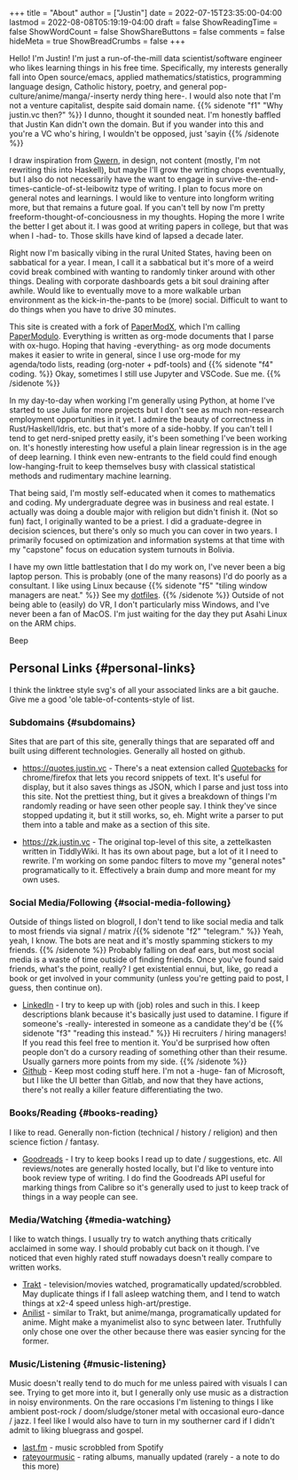 +++
title = "About"
author = ["Justin"]
date = 2022-07-15T23:35:00-04:00
lastmod = 2022-08-08T05:19:19-04:00
draft = false
ShowReadingTime = false
ShowWordCount = false
ShowShareButtons = false
comments = false
hideMeta = true
ShowBreadCrumbs = false
+++

Hello! I'm Justin! I'm just a run-of-the-mill data scientist/software
engineer who likes learning things in his free time. Specifically, my interests
generally fall into Open source/emacs, applied mathematics/statistics,
programming language design, Catholic history, poetry, and general
pop-culture/anime/manga/-inserty nerdy thing here-.  I would also note that I'm
not a venture capitalist, despite said domain name. {{% sidenote "f1"  "Why justin.vc then?" %}}  I dunno, thought it sounded neat. I'm honestly baffled that Justin Kan didn't own the domain. But if you wander into this and you're a VC who's hiring, I wouldn't be opposed, just 'sayin {{% /sidenote %}}

I draw inspiration from [Gwern](https://gwern.net), in design, not content (mostly, I'm not
rewriting this into Haskell), but maybe I'll grow the writing chops eventually, but I also do not necessarily have
the want to engage in survive-the-end-times-canticle-of-st-leibowitz type of writing.
I plan to focus more on general notes and learnings. I would like to venture
into longform writing more, but that remains a future goal. If you can't tell by
now I'm pretty freeform-thought-of-conciousness in my thoughts. Hoping the more
I write the better I get about it. I was good at writing papers in
college, but that was when I -had- to. Those skills have kind of lapsed a decade
later.

Right now I'm basically vibing in the rural United States, having been on
sabbatical for a year. I mean, I call it a sabbatical but it's more of a weird
covid break combined with wanting to randomly tinker around with other things.
Dealing with corporate dashboards gets a bit soul draining after awhile. Would
like to eventually move to a more walkable urban environment as the
kick-in-the-pants to be (more) social. Difficult to want to do things when you
have to drive 30 minutes.

This site is created with a fork of [PaperModX](https://www.github.com/reorx/hugo-PaperModX), which I'm calling [PaperModulo](https://www.github.com/brickfrog/hugo-PaperModulo).
Everything is written as org-mode documents that I parse with ox-hugo. Hoping
that having -everything- as org mode documents makes it easier to write in
general, since I use org-mode for my agenda/todo lists, reading (org-noter +
pdf-tools) and {{% sidenote "f4"  coding. %}}  Okay, sometimes I still use Jupyter and VSCode. Sue me. {{% /sidenote %}}

In my day-to-day when working I'm generally using Python, at home I've started
to use Julia for more projects but I don't see as much non-research employment
opportunities in it yet. I admire the beauty of correctness in
Rust/Haskell/Idris, etc. but that's more of a side-hobby. If you can't tell I
tend to get nerd-sniped pretty easily, it's been something I've been working on.
It's honestly interesting how useful a plain linear regression is in the age of
deep learning. I think even new-entrants to the field could find enough
low-hanging-fruit to keep themselves busy with classical statistical methods and
rudimentary machine learning.

That being said, I'm mostly self-educated when it comes to mathematics and coding. My
undergraduate degree was in business and real estate. I actually was doing a
double major with religion but didn't finish it. (Not so fun) fact, I originally
wanted to be a priest. I did a graduate-degree in decision sciences, but there's
only so much you can cover in two years. I primarily focused on optimization and
information systems at that time with my "capstone" focus on education system
turnouts in Bolivia.

I have my own little battlestation that I do my work on, I've never been a big
laptop person. This is probably (one of the many reasons) I'd do poorly as a
consultant. I like using Linux because {{% sidenote "f5"  "tiling window managers are neat." %}}  See my [dotfiles](https://github.com/brickfrog/.dotfiles). {{% /sidenote %}} Outside
of not being able to (easily) do VR, I don't particularly miss Windows, and I've
never been a fan of MacOS. I'm just waiting for the day they put Asahi Linux on
the ARM chips.

<div class="collapse">

Beep

</div>


## Personal Links {#personal-links}

I think the linktree style svg's of all your associated links are a bit gauche.
Give me a good 'ole table-of-contents-style of list.


### Subdomains {#subdomains}

Sites that are part of this site, generally things that are separated off and
built using different technologies. Generally all hosted on github.

-   <https://quotes.justin.vc> - There's a neat extension called
    [Quotebacks](https://quotebacks.net/) for chrome/firefox that lets you record snippets of text. It's
    useful for display, but it also saves things as JSON, which I parse and just
    toss into this site. Not the prettiest thing, but it gives a breakdown of
    things I'm randomly reading or have seen other people say. I think they've
    since stopped updating it, but it still works, so, eh. Might write a parser to
    put them into a table and make as a section of this site.

-   <https://zk.justin.vc> - The original top-level of this site, a zettelkasten
    written in TiddlyWiki. It has its own about page, but a lot of it I need to
    rewrite. I'm working on some pandoc filters to move my "general notes"
    programatically to it. Effectively a brain dump and more meant for my own
    uses.


### Social Media/Following {#social-media-following}

Outside of things listed on blogroll, I don't tend to like social media and talk
to most friends via signal / matrix /{{% sidenote "f2"  "telegram." %}}  Yeah, yeah, I know. The bots are neat and it's mostly spamming stickers to my friends. {{% /sidenote %}}
Probably falling on deaf ears, but most social media is a waste of time outside
of finding friends. Once you've found said friends, what's the point, really? I
get existential ennui, but, like, go read a book or get involved in your
community (unless you're getting paid to post, I guess, then continue on).

-   [LinkedIn](https://www.linkedin.com/justin-tm) - I try to keep up with (job) roles and such in this. I keep descriptions
    blank because it's basically just used to datamine. I figure if someone's -really-
    interested in someone as a candidate they'd be {{% sidenote "f3"  "reading this instead." %}}  Hi recruiters \/ hiring managers! If you read this feel free to mention it. You\'d be surprised how often people don't do a cursory reading of something other than their resume. Usually garners more points from my side. {{% /sidenote %}}
-   [Github](https://www.github.com/brickfrog) - Keep most coding stuff here. I'm not a -huge- fan of Microsoft, but
    I like the UI better than Gitlab, and now that they have actions, there's
    not really a killer feature differentiating the two.


### Books/Reading {#books-reading}

I like to read. Generally non-fiction (technical / history / religion) and then
science fiction / fantasy.

-   [Goodreads](https://www.goodreads.com/brickfrog) - I try to keep books I read up to date / suggestions, etc. All
    reviews/notes are generally hosted locally, but I'd like to venture into book
    review type of writing. I do find the Goodreads API useful for marking
    things from Calibre so it's generally used to just to keep track of things in
    a way people can see.


### Media/Watching {#media-watching}

I like to watch things. I usually try to watch anything thats critically
acclaimed in some way. I should probably cut back on it though. I've noticed
that even highly rated stuff nowadays doesn't really compare to written works.

-   [Trakt](https://trakt.tv/users/justinvc) - television/movies watched,
    programatically updated/scrobbled. May duplicate things if I fall asleep
    watching them, and I tend to watch things at x2-4 speed unless
    high-art/prestige.
-   [Anilist](https://anilist.co/user/brickfrog/) - similar to Trakt, but anime/manga, programatically updated for
    anime. Might make a myanimelist also to sync between later. Truthfully only
    chose one over the other because there was easier syncing for the former.


### Music/Listening {#music-listening}

Music doesn't really tend to do much for me unless paired with visuals I can see. Trying to get more into it,
but I generally only use music as a distraction in noisy environments. On the
rare occasions I'm listening to things I like ambient post-rock /
doom/sludge/stoner metal with occasional euro-dance / jazz. I feel like I would
also have to turn in my southerner card if I didn't admit to liking bluegrass
and gospel.

-   [last.fm](https://www.last.fm/user/justinvc) - music scrobbled from Spotify
-   [rateyourmusic](https://rateyourmusic.com/~justinvc) - rating albums,
    manually updated (rarely - a note to do this more)
